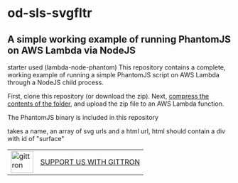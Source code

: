od-sls-svgfltr 
===

A simple working example of running PhantomJS on AWS Lambda via NodeJS
---
starter used (lambda-node-phantom)
This repository contains a complete, working example of running a simple PhantomJS script on AWS Lambda through a NodeJS child process.

First, clone this repository (or download the zip).  Next, [compress the contents of the folder](http://stackoverflow.com/a/34640743/2282538), and upload the zip file to an AWS Lambda function.

The PhantomJS binary is included in this repository


takes a name, an array of svg urls and a html url, html should contain a div with id of "surface"


<table border="0"><tr>  <td><a href="https://gittron.me/bots/0x585aed8a56d3fc4a44cf29d5f6b0ca0f"><img src="https://s3.amazonaws.com/od-flat-svg/0x585aed8a56d3fc4a44cf29d5f6b0ca0f.png" alt="gittron" width="50"/></a></td><td><a href="https://gittron.me/bots/0x585aed8a56d3fc4a44cf29d5f6b0ca0f">SUPPORT US WITH GITTRON</a></td></tr></table>
